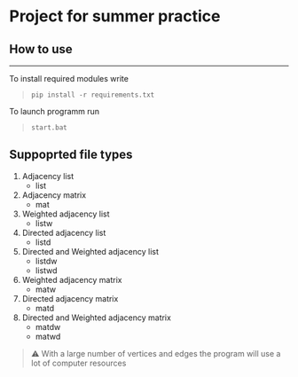 
# Project for summer practice


## How to use
***



To install required modules write  
>`pip install -r requirements.txt`

To launch programm run
>`start.bat`

## Suppoprted file types

1. Adjacency list
    + list
2. Adjacency matrix
    + mat
3. Weighted adjacency list
    + listw
4. Directed adjacency list
    + listd
5. Directed and Weighted adjacency list
    + listdw
    + listwd
6. Weighted adjacency matrix
    + matw
7. Directed adjacency matrix
    + matd
8. Directed and Weighted adjacency matrix
    + matdw
    + matwd

> ⚠️ With a large number of vertices and edges the program will use a lot of computer resources
